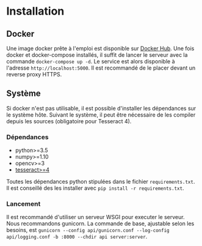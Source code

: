# Installation

## Docker
Une image docker prête à l'emploi est disponible sur [Docker Hub]().
Une fois docker et docker-compose installés, il suffit de lancer le serveur avec la commande `docker-compose up -d`.
Le service est alors disponible à l'adresse `http://localhost:5000`. Il est recommandé de le placer devant un reverse proxy HTTPS.

## Système
Si docker n'est pas utilisable, il est possible d'installer les dépendances sur le système hôte.
Suivant le système, il peut être nécessaire de les compiler depuis les sources (obligatoire pour Tesseract 4).

### Dépendances
- python>=3.5
- numpy>=1.10
- opencv>=3
- [tesseract>=4](https://github.com/tesseract-ocr/tesseract/wiki/Compiling)

Toutes les dépendances python stipulées dans le fichier `requirements.txt`.
Il est conseillé des les installer avec `pip install -r requirements.txt`.

### Lancement
Il est recommandé d'utiliser un serveur WSGI pour executer le serveur. Nous recommandons gunicorn.
La commande de base, ajustable selon les besoins, est `gunicorn --config api/gunicorn.conf --log-config api/logging.conf -b :8000 --chdir api server:server`.
